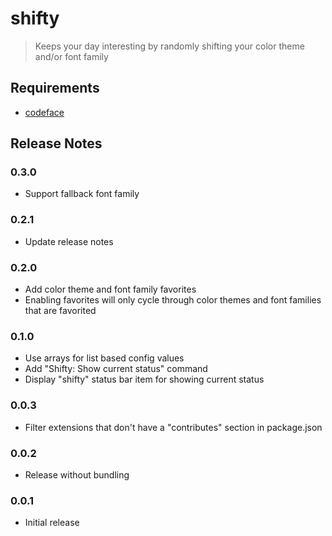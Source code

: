 # shifty

> Keeps your day interesting by randomly shifting your color theme and/or font family

<!-- ## Features

Describe specific features of your extension including screenshots of your extension in action. Image paths are relative to this README file.

For example if there is an image subfolder under your extension project workspace:

\!\[feature X\]\(images/feature-x.png\)

> Tip: Many popular extensions utilize animations. This is an excellent way to show off your extension! We recommend short, focused animations that are easy to follow. -->

## Requirements

- [codeface](https://github.com/chrissimpkins/codeface)

<!-- ## Extension Settings

Include if your extension adds any VS Code settings through the `contributes.configuration` extension point.

For example:

This extension contributes the following settings:

- `myExtension.enable`: enable/disable this extension
- `myExtension.thing`: set to `blah` to do something -->

## Release Notes

### 0.3.0

- Support fallback font family

### 0.2.1

- Update release notes

### 0.2.0

- Add color theme and font family favorites
- Enabling favorites will only cycle through color themes and font families that are favorited

### 0.1.0

- Use arrays for list based config values
- Add "Shifty: Show current status" command
- Display "shifty" status bar item for showing current status

### 0.0.3

- Filter extensions that don't have a "contributes" section in package.json

### 0.0.2

- Release without bundling

### 0.0.1

- Initial release
